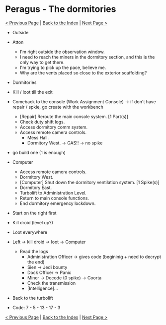 # Peragus - The dormitories

[< Previous Page](../04_Peragus.md) |
[Back to the Index](../index.md) |
[Next Page >](./06_Peragus.md)


- Outside
- Atton
    - I'm right outside the observation window.
    - I need to reach the miners in the dormitory section, and this is the only way to get there.
    - I'm trying to pick up the pace, believe me.
    - Why are the vents placed so close to the exterior scaffolding?


- Dormitories
- Kill / loot till the exit
- Comeback to the console (Work Assignment Console) -> if don't have repair / spkie, go create with the workbench
    - [Repair] Reroute the main console system. [1 Part(s)]
    - Check duty shift logs.
    - Access dormitory comm system.
    - Access remote camera controls.
        - Mess Hall.
        - Dormitory West. -> GAS!! -> no spike
- go build one (1 is enough)
- Computer
    - Access remote camera controls.
    - Dormitory West.
    - [Computer] Shut down the dormitory ventilation system. [1 Spike(s)]
    - Dormitory East.
    - Turbolift to Administration Level.
    - Return to main console functions.
    - End dormitory emergency lockdown.
- Start on the right first
- Kill droid (level up?)
- Loot everywhere
- Left -> kill droid -> loot -> Computer
    - Read the logs
        - Administration Officer -> gives code (begininig + need to decrypt the end)
        - Sien -> Jedi bounty
        - Dock Officer -> Panic
        - Miner -> Decode (0 spike) -> Coorta
        - Check the transmission
        - [Intelligence]...
- Back to the turbolift
- Code: 7 - 5 - 13 - 17 - 3


[< Previous Page](../04_Peragus.md) |
[Back to the Index](../index.md) |
[Next Page >](./06_Peragus.md)
